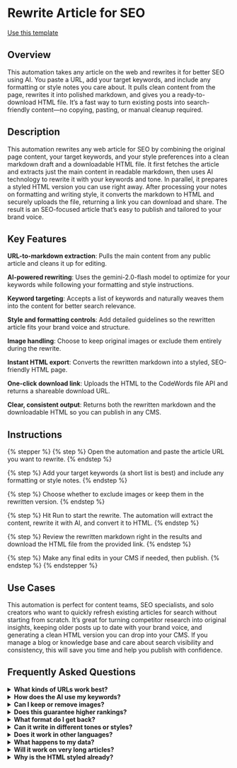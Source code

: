 # Rewrite Article for SEO

<a href="https://codewords.agemo.ai/run/rewrite_article_for_seo" class="button primary">Use this template</a>

## Overview

This automation takes any article on the web and rewrites it for better SEO using AI. You paste a URL, add your target keywords, and include any formatting or style notes you care about. It pulls clean content from the page, rewrites it into polished markdown, and gives you a ready-to-download HTML file. It’s a fast way to turn existing posts into search-friendly content—no copying, pasting, or manual cleanup required.

## Description

This automation rewrites any web article for SEO by combining the original page content, your target keywords, and your style preferences into a clean markdown draft and a downloadable HTML file. It first fetches the article and extracts just the main content in readable markdown, then uses AI technology to rewrite it with your keywords and tone. In parallel, it prepares a styled HTML version you can use right away. After processing your notes on formatting and writing style, it converts the markdown to HTML and securely uploads the file, returning a link you can download and share. The result is an SEO-focused article that’s easy to publish and tailored to your brand voice.

## Key Features

**URL-to-markdown extraction**: Pulls the main content from any public article and cleans it up for editing.

**AI-powered rewriting**: Uses the gemini-2.0-flash model to optimize for your keywords while following your formatting and style instructions.

**Keyword targeting**: Accepts a list of keywords and naturally weaves them into the content for better search relevance.

**Style and formatting controls**: Add detailed guidelines so the rewritten article fits your brand voice and structure.

**Image handling**: Choose to keep original images or exclude them entirely during the rewrite.

**Instant HTML export**: Converts the rewritten markdown into a styled, SEO-friendly HTML page.

**One-click download link**: Uploads the HTML to the CodeWords file API and returns a shareable download URL.

**Clear, consistent output**: Returns both the rewritten markdown and the downloadable HTML so you can publish in any CMS.

## Instructions

{% stepper %}
{% step %}
Open the automation and paste the article URL you want to rewrite.
{% endstep %}

{% step %}
Add your target keywords (a short list is best) and include any formatting or style notes.
{% endstep %}

{% step %}
Choose whether to exclude images or keep them in the rewritten version.
{% endstep %}

{% step %}
Hit Run to start the rewrite. The automation will extract the content, rewrite it with AI, and convert it to HTML.
{% endstep %}

{% step %}
Review the rewritten markdown right in the results and download the HTML file from the provided link.
{% endstep %}

{% step %}
Make any final edits in your CMS if needed, then publish.
{% endstep %}
{% endstepper %}

## Use Cases

This automation is perfect for content teams, SEO specialists, and solo creators who want to quickly refresh existing articles for search without starting from scratch. It’s great for turning competitor research into original insights, keeping older posts up to date with your brand voice, and generating a clean HTML version you can drop into your CMS. If you manage a blog or knowledge base and care about search visibility and consistency, this will save you time and help you publish with confidence.

## Frequently Asked Questions

<details>

<summary><strong>What kinds of URLs work best?</strong></summary>

Public, readable article pages work great—think blog posts, guides, and documentation. Pages behind logins or paywalls may not be accessible to the scraper.

</details>

<details>

<summary><strong>How does the AI use my keywords?</strong></summary>

The AI technology naturally incorporates your keywords where they make sense, aiming for clarity and readability rather than keyword stuffing.

</details>

<details>

<summary><strong>Can I keep or remove images?</strong></summary>

Yes. Toggle the setting to exclude images if you want a text-only output. If you keep them, the rewritten article will preserve image references from the original content when possible.

</details>

<details>

<summary><strong>Does this guarantee higher rankings?</strong></summary>

No tool can guarantee rankings. This automation helps create search-friendly, well-structured content, which supports better SEO, but results depend on competition and your overall site health.

</details>

<details>

<summary><strong>What format do I get back?</strong></summary>

You receive the rewritten article in markdown plus a download link to a styled HTML file you can publish right away.

</details>

<details>

<summary><strong>Can it write in different tones or styles?</strong></summary>

Yes. Add your style and formatting instructions—like brand voice, heading structure, or call-to-action placement—and the AI will follow them.

</details>

<details>

<summary><strong>Does it work in other languages?</strong></summary>

Yes, as long as the source content is clear and your instructions are in the target language you want to publish in.

</details>

<details>

<summary><strong>What happens to my data?</strong></summary>

The automation processes the page content and your instructions to produce the output and uploads the HTML via the CodeWords file API. Use only content you’re comfortable processing and publishing.

</details>

<details>

<summary><strong>Will it work on very long articles?</strong></summary>

It handles long posts, but if a page is extremely large, you may want to narrow the source or trim non-essential sections before running it.

</details>

<details>

<summary><strong>Why is the HTML styled already?</strong></summary>

The automation includes simple, mobile-friendly CSS so your download looks clean out of the box. You can still paste the markdown into your CMS or customize the HTML styling later.

</details>
